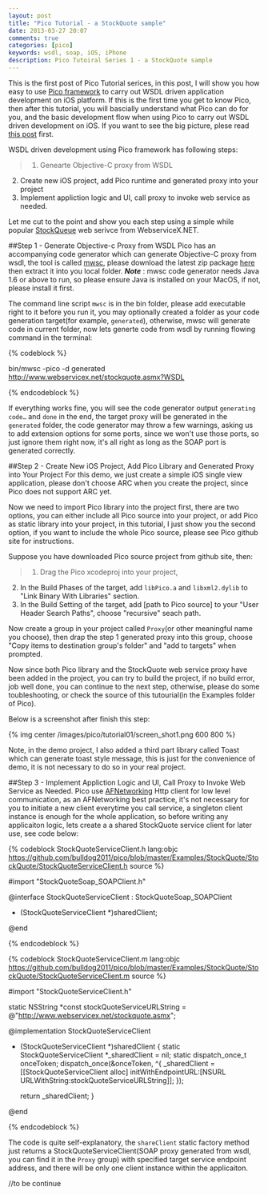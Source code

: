 ```yaml
---
layout: post
title: "Pico Tutorial - a StockQuote sample"
date: 2013-03-27 20:07
comments: true
categories: [pico]
keywords: wsdl, soap, iOS, iPhone
description: Pico Tutoiral Series 1 - a StockQuote sample
---
```


This is the first post of Pico Tutorial serices, in this post, I will show you how easy to use [Pico framework](https://github.com/bulldog2011/pico) to carry out WSDL driven application development on iOS platform. If this is the first time you get to know Pico, then after this tutorial, you will bascially understand what Pico can do for you, and the basic development flow when using Pico to carry out WSDL driven development on iOS. If you want to see the big picture, plese read [this post](http://bulldog2011.github.com/blog/2013/03/25/wsdl-driven-development-on-ios-the-big-picture/) first.

WSDL driven development using Pico framework has following steps:

>1. Genearte Objective-C proxy from WSDL
2. Create new iOS project, add Pico runtime and generated proxy into your project
3. Implement appliction logic and UI, call proxy to invoke web service as needed.

Let me cut to the point and show you each step using a simple while popular [StockQueue](http://www.webservicex.net/ws/WSDetails.aspx?WSID=9&CATID=2) web serivce from WebserviceX.NET.

<!--more-->

##Step 1 - Generate Objective-c Proxy from WSDL
Pico has an accompanying code generator which can generate Objective-C proxy from wsdl, the tool is called [mwsc](https://github.com/bulldog2011/mwsc), please download the latest zip package [here](https://github.com/bulldog2011/bulldog-repo/blob/master/repo/releases/com/leansoft/mwsc/0.5.0/mwsc-0.5.0-bin.zip) then extract it into you local folder. 
***Note*** : mwsc code generator needs Java 1.6 or above to run, so please ensure Java is installed on your MacOS, if not, please install it first.

The command line script `mwsc` is in the bin folder, please add executable right to it before you run it, you may optionally created a folder as your code generation target(for example, `generated`), otherwise, mwsc will generate code in current folder, now lets generte code from wsdl by running flowing command in the terminal:

{% codeblock %}

bin/mwsc -pico -d generated http://www.webservicex.net/stockquote.asmx?WSDL

{% endcodeblock %}

If everything works fine, you will see the code generator output `generating code…` and `done` in the end, the target proxy will be generated in the `generated` folder, the code generator may throw a few warnings, asking us to add extension options for some ports, since we won't use those ports, so just ignore them right now, it's all right as long as the SOAP port is generated correctly.

##Step 2 - Create New iOS Project, Add Pico Library and Generated Proxy into Your Project
For this demo, we just create a simple iOS single view application, please don't choose ARC when you create the project, since Pico does not support ARC yet.

Now we need to import Pico library into the project first, there are two options, you can either include all Pico source into your project, or add Pico as static library into your project, in this tutorial, I just show you the second option, if you want to include the whole Pico source, please see Pico github site for instructions.

Suppose you have downloaded Pico source project from github site, then:

>1.  Drag the Pico xcodeproj into your project, 
2.  In the Build Phases of the target,  add `libPico.a` and `libxml2.dylib` to "Link Binary With Libraries" section.
3.  In the Build Setting of the target, add [path to Pico source] to your "User Header Search Paths", choose "recursive" seach path.

Now create a group in your project called `Proxy`(or other meaningful name you choose), then drap the step 1 generated proxy into this group, choose "Copy items to destination group's folder" and "add to targets" when prompted.

Now since both Pico library and the StockQuote web service proxy have been added in the project, you can try to build the project, if no build error, job well done, you can continue to the next step, otherwise, please do some toubleshooting, or check the source of this tutourial(in the Examples folder of Pico).

Below is a screenshot after finish this step:

{% img center /images/pico/tutorial01/screen_shot1.png 600 800 %}

Note, in the demo project, I also added a third part library called Toast which can generate toast style message, this is just for the convenience of demo, it is not necessary to do so in your real project.


##Step 3 - Implement Appliction Logic and UI, Call Proxy to Invoke Web Service as Needed.
Pico use [AFNetworking](https://github.com/AFNetworking/AFNetworking) Http client for low level communication, as an AFNetworking best practice, it's not necessary for you to initiate a new client everytime you call service, a singleton client instance is enough for the whole application, so before writing any applicaiton logic, lets create a a shared StockQuote service client for later use, see code below:

{% codeblock StockQuoteServiceClient.h lang:objc https://github.com/bulldog2011/pico/blob/master/Examples/StockQuote/StockQuote/StockQuoteServiceClient.h source %}

#import "StockQuoteSoap_SOAPClient.h"

@interface StockQuoteServiceClient : StockQuoteSoap_SOAPClient

+ (StockQuoteServiceClient *)sharedClient;

@end

{% endcodeblock %}


{% codeblock StockQuoteServiceClient.m lang:objc https://github.com/bulldog2011/pico/blob/master/Examples/StockQuote/StockQuote/StockQuoteServiceClient.m source  %}

#import "StockQuoteServiceClient.h"

static NSString *const stockQuoteServiceURLString = @"http://www.webservicex.net/stockquote.asmx";

@implementation StockQuoteServiceClient

+ (StockQuoteServiceClient *)sharedClient {
    static StockQuoteServiceClient *_sharedClient = nil;
    static dispatch_once_t onceToken;
    dispatch_once(&onceToken, ^{
        _sharedClient = [[StockQuoteServiceClient alloc] initWithEndpointURL:[NSURL URLWithString:stockQuoteServiceURLString]];
    });
    
    return _sharedClient;
}

@end

{% endcodeblock %}

The code is quite self-explanatory, the `shareClient` static factory method just returns a StockQuoteServiceClient(SOAP proxy generated from wsdl, you can find it in the `Proxy` group) with specified target service endpoint address, and there will be only one client instance within the applicaiton.


//to be continue






 




